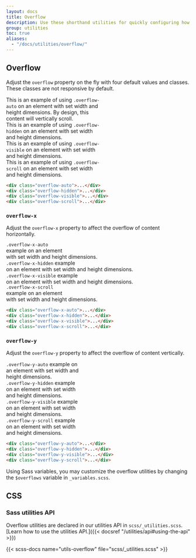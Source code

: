 ```yaml
---
layout: docs
title: Overflow
description: Use these shorthand utilities for quickly configuring how content overflows an element.
group: utilities
toc: true
aliases:
  - "/docs/utilities/overflow/"
---
```


## Overflow

Adjust the `overflow` property on the fly with four default values and classes. These classes are not responsive by default.

<div class="bd-example d-md-flex">
  <div class="overflow-auto p-medium mb-medium mb-md-none me-md-medium border" style="max-width: 260px; max-height: 100px;" tabindex="0">
    This is an example of using <code>.overflow-auto</code> on an element with set width and height dimensions. By design, this content will vertically scroll.
  </div>
  <div class="overflow-hidden p-medium mb-medium mb-md-none me-md-medium border" style="max-width: 260px; max-height: 100px;">
    This is an example of using <code>.overflow-hidden</code> on an element with set width and height dimensions.
  </div>
  <div class="overflow-visible p-medium mb-medium mb-md-none me-md-medium border" style="max-width: 260px; max-height: 100px;">
    This is an example of using <code>.overflow-visible</code> on an element with set width and height dimensions.
  </div>
  <div class="overflow-scroll p-medium border" style="max-width: 260px; max-height: 100px;" tabindex="0">
    This is an example of using <code>.overflow-scroll</code> on an element with set width and height dimensions.
  </div>
</div>

```html
<div class="overflow-auto">...</div>
<div class="overflow-hidden">...</div>
<div class="overflow-visible">...</div>
<div class="overflow-scroll">...</div>
```

### `overflow-x`

Adjust the `overflow-x` property to affect the overflow of content horizontally.

<div class="bd-example d-md-flex">
  <div class="overflow-x-auto p-medium mb-medium mb-md-none me-md-medium w-100 border" style="max-width: 200px; max-height: 100px; white-space: nowrap;">
    <div><code>.overflow-x-auto</code> example on an element</div>
    <div> with set width and height dimensions.</div>
  </div>
  <div class="overflow-x-hidden p-medium mb-medium mb-md-none me-md-medium w-100 border" style="max-width: 200px; max-height: 100px;white-space: nowrap;">
    <div><code>.overflow-x-hidden</code> example</div>
    <div>on an element with set width and height dimensions.</div>
  </div>
  <div class="overflow-x-visible p-medium mb-medium mb-md-none me-md-medium w-100 border" style="max-width: 200px; max-height: 100px;white-space: nowrap;">
    <div><code>.overflow-x-visible</code> example </div>
    <div>on an element with set width and height dimensions.</div>
  </div>
  <div class="overflow-x-scroll p-medium bg-body w-100 border" style="max-width: 200px; max-height: 100px;white-space: nowrap;">
    <div><code>.overflow-x-scroll</code> example on an element</div>
    <div> with set width and height dimensions.</div>
  </div>
</div>

```html
<div class="overflow-x-auto">...</div>
<div class="overflow-x-hidden">...</div>
<div class="overflow-x-visible">...</div>
<div class="overflow-x-scroll">...</div>
```

### `overflow-y`

Adjust the `overflow-y` property to affect the overflow of content vertically.

<div class="bd-example d-md-flex">
  <div class="overflow-y-auto p-medium mb-medium mb-md-none me-md-medium w-100 border" style="max-width: 200px; max-height: 100px;">
    <code>.overflow-y-auto</code> example on an element with set width and height dimensions.
  </div>
  <div class="overflow-y-hidden p-medium mb-medium mb-md-none me-md-medium w-100 border" style="max-width: 200px; max-height: 100px;">
    <code>.overflow-y-hidden</code> example on an element with set width and height dimensions.
  </div>
  <div class="overflow-y-visible p-medium mb-medium mb-md-none me-md-medium w-100 border" style="max-width: 200px; max-height: 100px;">
    <code>.overflow-y-visible</code> example on an element with set width and height dimensions.
  </div>
  <div class="overflow-y-scroll p-medium w-100 border" style="max-width: 200px; max-height: 100px;">
    <code>.overflow-y-scroll</code> example on an element with set width and height dimensions.
  </div>
</div>

```html
<div class="overflow-y-auto">...</div>
<div class="overflow-y-hidden">...</div>
<div class="overflow-y-visible">...</div>
<div class="overflow-y-scroll">...</div>
```

Using Sass variables, you may customize the overflow utilities by changing the `$overflows` variable in `_variables.scss`.

## CSS

### Sass utilities API

Overflow utilities are declared in our utilities API in `scss/_utilities.scss`. [Learn how to use the utilities API.]({{< docsref "/utilities/api#using-the-api" >}})

{{< scss-docs name="utils-overflow" file="scss/_utilities.scss" >}}
